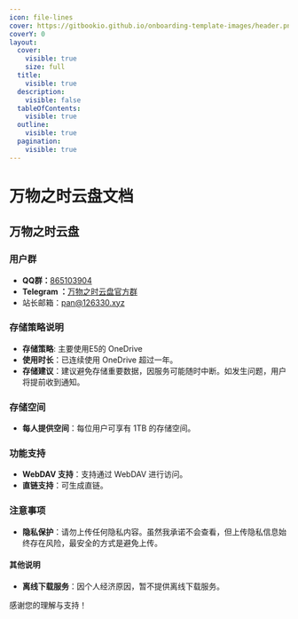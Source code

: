 ```yaml
---
icon: file-lines
cover: https://gitbookio.github.io/onboarding-template-images/header.png
coverY: 0
layout:
  cover:
    visible: true
    size: full
  title:
    visible: true
  description:
    visible: false
  tableOfContents:
    visible: true
  outline:
    visible: true
  pagination:
    visible: true
---
```


# 万物之时云盘文档

## 万物之时云盘



### 用户群

* **QQ群：**[865103904](http://qm.qq.com/cgi-bin/qm/qr?\_wv=1027\&k=LZ1rhNiN4QSwaY16LpOl2\_NR\_Ps\_moWO\&authKey=W8afOEMlGKmZ09dE0yUxT6fqQ7VBtIoJWJjX9P)
* **Telegram ：**[万物之时云盘官方群](https://t.me/wwzspan)
* 站长邮箱：[pan@126330.xyz](mailto:pan@126330.xyz)

### 存储策略说明

* **存储策略**:   主要使用E5的 OneDrive
* **使用时长**：已连续使用 OneDrive 超过一年。
* **存储建议**：建议避免存储重要数据，因服务可能随时中断。如发生问题，用户将提前收到通知。

### 存储空间

* **每人提供空间**：每位用户可享有 1TB 的存储空间。

### 功能支持

* **WebDAV 支持**：支持通过 WebDAV 进行访问。
* **直链支持**：可生成直链。

### 注意事项

* **隐私保护**：请勿上传任何隐私内容。虽然我承诺不会查看，但上传隐私信息始终存在风险，最安全的方式是避免上传。

#### 其他说明

* **离线下载服务**：因个人经济原因，暂不提供离线下载服务。

感谢您的理解与支持！
